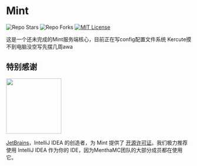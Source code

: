 # Mint

![Repo Stars](https://shields.io/github/stars/MenthaMC/Mint?style=flat-square)
![Repo Forks](https://shields.io/github/forks/MenthaMC/Mint?style=flat-square)
[![MIT License](https://img.shields.io/github/license/MenthaMC/Mint?style=flat-square)](LICENSE) 

这是一个还未完成的Mint服务端核心，目前正在写config配置文件系统
Kercute摸不到电脑没空写先摆几周awa

## 特别感谢

[<img src="https://user-images.githubusercontent.com/21148213/121807008-8ffc6700-cc52-11eb-96a7-2f6f260f8fda.png" alt="" width="150">](https://www.jetbrains.com)

[JetBrains](https://www.jetbrains.com/)，IntelliJ IDEA 的创造者，为 Mint 提供了 [开源许可证](https://www.jetbrains.com/opensource/)。我们极力推荐使用 IntelliJ IDEA 作为你的 IDE，因为MenthaMC团队的大部分成员都在使用它。
